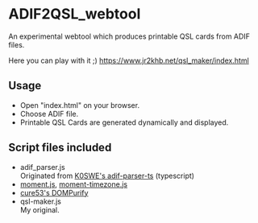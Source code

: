 # ADIF2QSL_webtool

An experimental webtool which produces printable QSL cards from ADIF files.

Here you can play with it ;)
https://www.jr2khb.net/qsl_maker/index.html

## Usage
- Open "index.html" on your browser.
- Choose ADIF file.
- Printable QSL Cards are generated dynamically and displayed.

## Script files included

- adif_parser.js  
  Originated from [K0SWE's adif-parser-ts](https://github.com/k0swe/adif-parser-ts) (typescript)
- [moment.js](https://momentjs.com/), [moment-timezone.js](https://momentjs.com/timezone/)
- [cure53's DOMPurify](https://github.com/cure53/DOMPurify)
- qsl-maker.js  
  My original.

